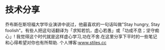 # 技术分享
乔布斯在斯坦福大学毕业演讲中说过，他最喜欢的一句话叫做"Stay hungry, Stay foolish"。有些人把这句话翻译为「求知若饥，虚心若愚」或「功成不息；坚守痴心」! 我觉得这个时代就是这样虚心学习,功在不舍.在这里分享下平时的一些笔记和心得希望对你也有所帮助.
个人博客:www.stiles.cc
